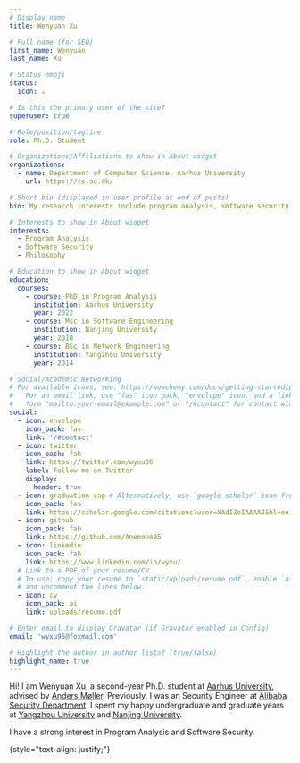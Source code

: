 ```yaml
---
# Display name
title: Wenyuan Xu

# Full name (for SEO)
first_name: Wenyuan
last_name: Xu

# Status emoji
status:
  icon: ☕️

# Is this the primary user of the site?
superuser: true

# Role/position/tagline
role: Ph.D. Student

# Organizations/Affiliations to show in About widget
organizations:
  - name: Department of Computer Science, Aarhus University
    url: https://cs.au.dk/ 

# Short bio (displayed in user profile at end of posts)
bio: My research interests include program analysis, software security.

# Interests to show in About widget
interests:
  - Program Analysis
  - Software Security
  - Philosophy

# Education to show in About widget
education:
  courses:
    - course: PhD in Program Analysis
      institution: Aarhus University
      year: 2022
    - course: Msc in Software Engineering
      institution: Nanjing University
      year: 2018
    - course: BSc in Network Engineering
      institution: Yangzhou University
      year: 2014

# Social/Academic Networking
# For available icons, see: https://wowchemy.com/docs/getting-started/page-builder/#icons
#   For an email link, use "fas" icon pack, "envelope" icon, and a link in the
#   form "mailto:your-email@example.com" or "/#contact" for contact widget.
social:
  - icon: envelope
    icon_pack: fas
    link: '/#contact'
  - icon: twitter
    icon_pack: fab
    link: https://twitter.com/wyxu95 
    label: Follow me on Twitter
    display:
      header: true
  - icon: graduation-cap # Alternatively, use `google-scholar` icon from `ai` icon pack
    icon_pack: fas
    link: https://scholar.google.com/citations?user=XAdIZeIAAAAJ&hl=en 
  - icon: github
    icon_pack: fab
    link: https://github.com/Anemone95
  - icon: linkedin
    icon_pack: fab
    link: https://www.linkedin.com/in/wyxu/ 
  # Link to a PDF of your resume/CV.
  # To use: copy your resume to `static/uploads/resume.pdf`, enable `ai` icons in `params.yaml`,
  # and uncomment the lines below.
  - icon: cv
    icon_pack: ai
    link: uploads/resume.pdf

# Enter email to display Gravatar (if Gravatar enabled in Config)
email: 'wyxu95@foxmail.com'

# Highlight the author in author lists? (true/false)
highlight_name: true
---
```


Hi! I am Wenyuan Xu, a second-year Ph.D. student at [Aarhus University](https://cs.au.dk/), advised by [Anders Møller](https://cs.au.dk/~amoeller/). Previously, I was an Security Engineer at [Alibaba Security Department](https://s.alibaba.com/). I spent my happy undergraduate and graduate years at [Yangzhou University](http://english.yzu.edu.cn/) and [Nanjing University](https://software.nju.edu.cn/English/index.html).


I have a strong interest in Program Analysis and Software Security.

{style="text-align: justify;"}
